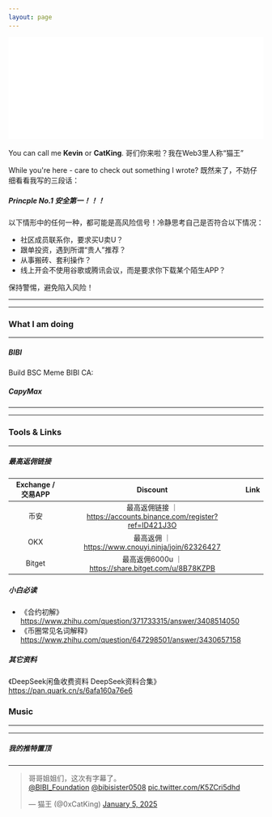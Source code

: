 ```yaml
---
layout: page
---
```


<img src="images/cover_flag.png" class="">

You can call me **Kevin** or **CatKing**.
哥们你来啦？我在Web3里人称“猫王”

While you're here - care to check out something I wrote?
既然来了，不妨仔细看看我写的三段话：

##### Princple No.1 安全第一！！！
以下情形中的任何一种，都可能是高风险信号！冷静思考自己是否符合以下情况：
- 社区成员联系你，要求买U卖U？
- 跟单投资，遇到所谓“贵人”推荐？
- 从事搬砖、套利操作？
- 线上开会不使用谷歌或腾讯会议，而是要求你下载某个陌生APP？

保持警惕，避免陷入风险！

---
---
### What I am doing
---
##### BIBI
Build BSC Meme BIBI
CA:
##### CapyMax

---
---
### Tools & Links
---
##### 最高返佣链接

|  Exchange / 交易APP | Discount | Link |
| :---:        |    :----:   |          ---: |
| 币安 | 最高返佣链接 ｜ <https://accounts.binance.com/register?ref=ID421J3O> |
| OKX | 最高返佣 ｜ <https://www.cnouyi.ninja/join/62326427> |
| Bitget | 最高返佣6000u ｜ <https://share.bitget.com/u/8B78KZPB> |

##### 小白必读
- 《合约初解》<https://www.zhihu.com/question/371733315/answer/3408514050>
- 《币圈常见名词解释》<https://www.zhihu.com/question/647298501/answer/3430657158>

##### 其它资料
《DeepSeek闲鱼收费资料 DeepSeek资料合集》<https://pan.quark.cn/s/6afa160a76e6>

### Music
---
---
##### 我的推特置顶
---
<blockquote class="twitter-tweet"><p lang="zh" dir="ltr">哥哥姐姐们，这次有字幕了。<br> <a href="https://twitter.com/BIBI_Foundation?ref_src=twsrc%5Etfw">@BIBI_Foundation</a> <a href="https://twitter.com/bibisister0508?ref_src=twsrc%5Etfw">@bibisister0508</a> <a href="https://t.co/K5ZCri5dhd">pic.twitter.com/K5ZCri5dhd</a></p>&mdash; 猫王 (@0xCatKing) <a href="https://twitter.com/0xCatKing/status/1875928560726381027?ref_src=twsrc%5Etfw">January 5, 2025</a></blockquote> <script async src="https://platform.twitter.com/widgets.js" charset="utf-8"></script>